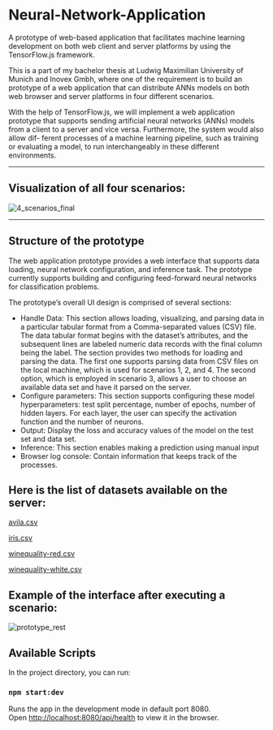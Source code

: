 # Neural-Network-Application
A prototype of web-based application that facilitates machine learning development on both web client and server platforms by using the TensorFlow.js framework. 
<br />

This is a part of my bachelor thesis at Ludwig Maximilian University of Munich and Inovex Gmbh, where one of the requirement is to build an prototype of a web application that can distribute ANNs models on both web browser and server platforms in four different scenarios.
<br />

With the help of TensorFlow.js, we will implement a web application prototype that supports sending artificial neural networks (ANNs) models from a client to a server and vice versa. Furthermore, the system would also allow dif- ferent processes of a machine learning pipeline, such as training or evaluating a model, to run interchangeably in these different environments.

-----
## Visualization of all four scenarios:
![4_scenarios_final](https://user-images.githubusercontent.com/57076116/202943687-a1c05e36-a631-4912-9fe1-d9eb261a83e1.png)

-----
## Structure of the prototype
The web application prototype provides a web interface that supports data loading, neural network configuration, and inference task. The prototype currently supports building and configuring feed-forward neural networks for classification problems.

The prototype’s overall UI design is comprised of several sections:

- Handle Data: This section allows loading, visualizing, and parsing data in a particular tabular format from a Comma-separated values (CSV) file. The data tabular format begins with the dataset’s attributes, and the subsequent lines are labeled numeric data records with the final column being the label. The section provides two methods for loading and parsing the data. The first one supports parsing data from CSV files on the local machine, which is used for scenarios 1, 2, and 4. The second option, which is employed in scenario 3, allows a user to choose an available data set and have it parsed on the server. 
- Configure parameters: This section supports configuring these model hyperparameters: test split percentage, number of epochs, number of hidden layers. For each layer, the user can specify the activation function and the number of neurons.
- Output: Display the loss and accuracy values of the model on the test set and data set. 
- Inference: This section enables making a prediction using manual input
- Browser log console: Contain information that keeps track of the processes.

## Here is the list of datasets available on the server:
[avila.csv](https://github.com/HoangGiang98/neural_network_application/files/10068509/avila.csv)

[iris.csv](https://github.com/HoangGiang98/neural_network_application/files/10068511/iris.csv)

[winequality-red.csv](https://github.com/HoangGiang98/neural_network_application/files/10068512/winequality-red.csv)

[winequality-white.csv](https://github.com/HoangGiang98/neural_network_application/files/10068513/winequality-white.csv)



## Example of the interface after executing a scenario:
![prototype_rest](https://user-images.githubusercontent.com/57076116/203348659-5cdd9562-89f1-419f-bd51-18c25e2d9040.png)


## Available Scripts

In the project directory, you can run:

### `npm start:dev`

Runs the app in the development mode in default port 8080.\
Open [http://localhost:8080/api/health](http://localhost:3000/api/health) to view it in the browser.

